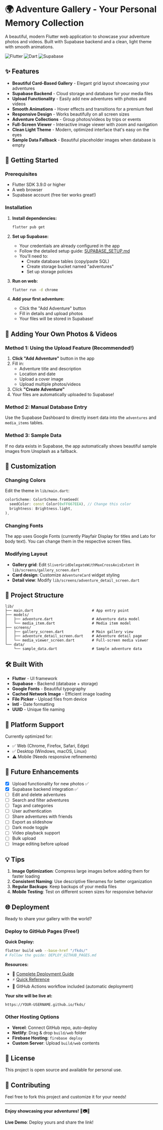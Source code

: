 # 🌍 Adventure Gallery - Your Personal Memory Collection

A beautiful, modern Flutter web application to showcase your adventure photos and videos. Built with Supabase backend and a clean, light theme with smooth animations.

![Flutter](https://img.shields.io/badge/Flutter-3.9.0-blue)
![Dart](https://img.shields.io/badge/Dart-3.0+-blue)
![Supabase](https://img.shields.io/badge/Supabase-Backend-green)

## ✨ Features

- **Beautiful Card-Based Gallery** - Elegant grid layout showcasing your adventures
- **Supabase Backend** - Cloud storage and database for your media files
- **Upload Functionality** - Easily add new adventures with photos and videos
- **Smooth Animations** - Hover effects and transitions for a premium feel
- **Responsive Design** - Works beautifully on all screen sizes
- **Adventure Collections** - Group photos/videos by trips or events
- **Full-Screen Viewer** - Interactive image viewer with zoom and navigation
- **Clean Light Theme** - Modern, optimized interface that's easy on the eyes
- **Sample Data Fallback** - Beautiful placeholder images when database is empty

## 🚀 Getting Started

### Prerequisites

- Flutter SDK 3.9.0 or higher
- A web browser
- Supabase account (free tier works great!)

### Installation

1. **Install dependencies:**
   ```bash
   flutter pub get
   ```

2. **Set up Supabase:**
   - Your credentials are already configured in the app
   - Follow the detailed setup guide: [SUPABASE_SETUP.md](SUPABASE_SETUP.md)
   - You'll need to:
     - Create database tables (copy/paste SQL)
     - Create storage bucket named "adventures"
     - Set up storage policies

3. **Run on web:**
   ```bash
   flutter run -d chrome
   ```

4. **Add your first adventure:**
   - Click the "Add Adventure" button
   - Fill in details and upload photos
   - Your files will be stored in Supabase!

## 📸 Adding Your Own Photos & Videos

### Method 1: Using the Upload Feature (Recommended!)

1. **Click "Add Adventure"** button in the app
2. Fill in:
   - Adventure title and description
   - Location and date
   - Upload a cover image
   - Upload multiple photos/videos
3. Click **"Create Adventure"**
4. Your files are automatically uploaded to Supabase!

### Method 2: Manual Database Entry

Use the Supabase Dashboard to directly insert data into the `adventures` and `media_items` tables.

### Method 3: Sample Data

If no data exists in Supabase, the app automatically shows beautiful sample images from Unsplash as a fallback.

## 🎨 Customization

### Changing Colors

Edit the theme in `lib/main.dart`:

```dart
colorScheme: ColorScheme.fromSeed(
  seedColor: const Color(0xFF667EEA), // Change this color
  brightness: Brightness.light,
),
```

### Changing Fonts

The app uses Google Fonts (currently Playfair Display for titles and Lato for body text). You can change them in the respective screen files.

### Modifying Layout

- **Gallery grid**: Edit `SliverGridDelegateWithMaxCrossAxisExtent` in `lib/screens/gallery_screen.dart`
- **Card design**: Customize `AdventureCard` widget styling
- **Detail view**: Modify `lib/screens/adventure_detail_screen.dart`

## 📁 Project Structure

```
lib/
├── main.dart                           # App entry point
├── models/
│   ├── adventure.dart                  # Adventure data model
│   └── media_item.dart                 # Media item model
├── screens/
│   ├── gallery_screen.dart             # Main gallery view
│   ├── adventure_detail_screen.dart    # Adventure detail page
│   └── media_viewer_screen.dart        # Full-screen media viewer
└── data/
    └── sample_data.dart                # Sample adventure data
```

## 🛠️ Built With

- **Flutter** - UI framework
- **Supabase** - Backend (database + storage)
- **Google Fonts** - Beautiful typography
- **Cached Network Image** - Efficient image loading
- **File Picker** - Upload files from device
- **Intl** - Date formatting
- **UUID** - Unique file naming

## 📱 Platform Support

Currently optimized for:
- ✅ Web (Chrome, Firefox, Safari, Edge)
- ✅ Desktop (Windows, macOS, Linux)
- ⚠️ Mobile (Needs responsive refinements)

## 🎯 Future Enhancements

- [x] Upload functionality for new photos ✅
- [x] Supabase backend integration ✅
- [ ] Edit and delete adventures
- [ ] Search and filter adventures
- [ ] Tags and categories
- [ ] User authentication
- [ ] Share adventures with friends
- [ ] Export as slideshow
- [ ] Dark mode toggle
- [ ] Video playback support
- [ ] Bulk upload
- [ ] Image editing before upload

## 💡 Tips

1. **Image Optimization**: Compress large images before adding them for faster loading
2. **Consistent Naming**: Use descriptive filenames for better organization
3. **Regular Backups**: Keep backups of your media files
4. **Mobile Testing**: Test on different screen sizes for responsive behavior

## 🌐 Deployment

Ready to share your gallery with the world?

### Deploy to GitHub Pages (Free!)

**Quick Deploy:**
```bash
flutter build web --base-href "/fkds/"
# Follow the guide: DEPLOY_GITHUB_PAGES.md
```

**Resources:**
- 📘 [Complete Deployment Guide](DEPLOY_GITHUB_PAGES.md)
- ⚡ [Quick Reference](DEPLOY_QUICK.md)
- 🤖 GitHub Actions workflow included (automatic deployment)

**Your site will be live at:**
```
https://YOUR-USERNAME.github.io/fkds/
```

### Other Hosting Options

- **Vercel**: Connect GitHub repo, auto-deploy
- **Netlify**: Drag & drop `build/web` folder
- **Firebase Hosting**: `firebase deploy`
- **Custom Server**: Upload `build/web` contents

## 📄 License

This project is open source and available for personal use.

## 🤝 Contributing

Feel free to fork this project and customize it for your needs!

---

**Enjoy showcasing your adventures! 🎉📷🎥**

**Live Demo**: Deploy yours and share the link!